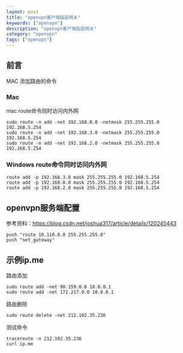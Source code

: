 ```yaml
---
layout: post
title: "openvpn客户端指定网关"
keywords: ["openvpn"]
description: "openvpn客户端指定网关"
category: "openvpn"
tags: ["openvpn"]
---
```


## 前言
MAC 添加路由的命令

### Mac
mac route命令同时访问内外网 
```
sudo route -n add -net 192.168.0.0 -netmask 255.255.255.0 192.168.5.254 
sudo route -n add -net 192.168.3.0 -netmask 255.255.255.0 192.168.5.254 
sudo route -n add -net 192.168.2.0 -netmask 255.255.255.0 192.168.5.254
```

### Windows route命令同时访问内外网 
```
route add -p 192.168.3.0 mask 255.255.255.0 192.168.5.254 
route add -p 192.168.0.0 mask 255.255.255.0 192.168.5.254 
route add -p 192.168.2.0 mask 255.255.255.0 192.168.5.254
```
## openvpn服务端配置
参考资料：https://blog.csdn.net/joshua317/article/details/120245443
```
push "route 10.110.0.0 255.255.255.0"
push "net_gateway"
```

## 示例ip.me
路由添加
```
sudo route add -net 98.159.0.0 10.0.0.1
sudo route add -net 172.217.0.0 10.0.0.1
```

路由删除
```
sudo route delete -net 212.102.35.236 
```

测试命令
```
traceroute -n 212.102.35.236    
curl ip.me
```